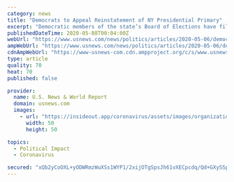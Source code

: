 ```yaml
---
category: news
title: "Democrats to Appeal Reinstatement of NY Presidential Primary"
excerpt: "Democratic members of the state’s Board of Elections have filed an appeal to a federal judge’s reinstatement of the New York presidential primary."
publishedDateTime: 2020-05-08T00:04:00Z
webUrl: "https://www.usnews.com/news/politics/articles/2020-05-06/democrats-to-appeal-reinstatement-of-ny-presidential-primary"
ampWebUrl: "https://www.usnews.com/news/politics/articles/2020-05-06/democrats-to-appeal-reinstatement-of-ny-presidential-primary?context=amp"
cdnAmpWebUrl: "https://www-usnews-com.cdn.ampproject.org/c/s/www.usnews.com/news/politics/articles/2020-05-06/democrats-to-appeal-reinstatement-of-ny-presidential-primary?context=amp"
type: article
quality: 70
heat: 70
published: false

provider:
  name: U.S. News & World Report
  domain: usnews.com
  images:
    - url: "https://insideout.app/coronavirus/assets/images/organizations/usnews.com-50x50.jpg"
      width: 50
      height: 50

topics:
  - Political Impact
  - Coronavirus

secured: "xQb2yCoOXL+yODWRmzWuXSs1WYP1/2xijOTgSpsJh61vXECpcdq/Qd+GXySSpTwx0MbBleL6PInz+eWD/KbaaBGKZpKLAnxBKVEO7/MqF0p6SYaX/fmjsg5mcKGn5SenMobFCN/8O9R0t2OFCT3nU+3yeUzpdLn8ADZofhEJGwWVxwoHoRw4Wij8/nNW0/6of9zmsVD5Ev/2cMVua1q9JCNyTvySc6WNngJSS+LBKKiQIxYYHIdoFHTpPQ4m0fFct8WjUuIwf8qs5FIXBZcgv9aNcxUhYYC+Ad+c1YSd46jv6NxSTEs/Gz0xHITM0+2yDDw2jkcailSk3M3eE51lwSemDSwku58XN4IfFKaUtvGAgvuB2x0j7FA3aqK1i10MOk72q1hQLcd+qUlqCAR9XA1jz1bNRe8yqNDx8c9A6FRqPBWW6ndxzthTtW+o2bvrcnPb00Cn4tHOLERPxx6KApBbo5i8/WCYDROF9v5r7aQ=;/01C6y3F13ueWX0Eb4b7Qg=="
---
```


